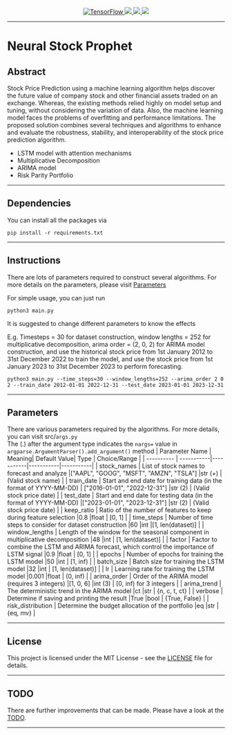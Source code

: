 <div align="center">
  <a href="https://github.com/tensorflow/tensorflow">
    <img src="https://img.shields.io/badge/TensorFlow-FF8000?style=for-the-badge&logo=tensorflow&logoColor=white" alt="TensorFlow">
  </a>
  <a href="https://keras.io/">
    <img src="https://img.shields.io/badge/Keras-%23D00000.svg?style=for-the-badge&logo=Keras&logoColor=white" alt"Keras">
  </a>
  <a href="https://en.wikipedia.org/wiki/Long_short-term_memory">
    <img src="https://img.shields.io/badge/LSTM-009900?style=for-the-badge" alt"LSTM">
  </a>
  <a href="https://en.wikipedia.org/wiki/Autoregressive_integrated_moving_average">
    <img src="https://img.shields.io/badge/ARIMA-0080FF?style=for-the-badge" alt"ARIMA">
  </a>
</div>

<hr/>

# Neural Stock Prophet

## Abstract
Stock Price Prediction using a machine learning algorithm helps discover the future value of company stock and other financial assets traded on an exchange. Whereas, the existing methods relied highly on model setup and tuning, without considering the variation of data. Also, the machine learning model faces the problems of overfitting and performance limitations. The proposed solution combines several techniques and algorithms to enhance and evaluate the robustness, stability, and interoperability of the stock price prediction algorithm.
+ LSTM model with attention mechanisms
+ Multiplicative Decomposition
+ ARIMA model
+ Risk Parity Portfolio

<hr/>

## Dependencies
You can install all the packages via
```
pip install -r requirements.txt
```

<hr/>

## Instructions
There are lots of parameters required to construct several algorithms. For more details on the parameters, please visit [Parameters](#parameters)

For simple usage, you can just run
```
python3 main.py
```

It is suggested to change different parameters to know the effects  
  
E.g. Timesteps = 30 for dataset construction, window lengths = 252 for multiplicative decomposition, arima order = (2, 0, 2) for ARIMA model construction, and use the historical stock price from 1st January 2012 to 31st December 2022 to train the model, and use the stock price from 1st January 2023 to 31st December 2023 to perform forecasting. 
```
python3 main.py --time_steps=30 --window_lengths=252 --arima_order 2 0 2 --train_date 2012-01-01 2022-12-31 --test_date 2023-01-01 2023-12-31
```

<hr/>

## Parameters
There are various parameters required by the algorithms. 
For more details, you can visit src/```args.py```  
The (.) after the argument type indicates the ```nargs=``` value in ```argparse.ArgumentParser().add_argument()``` method
| Parameter Name  | Meaning| Default Value| Type | Choice/Range |
| ---------- | -----------|-----------|-----------|-----------|
| stock_names   | List of stock names to forecast and analyze   |["AAPL", "GOOG", "MSFT", "AMZN", "TSLA"]   |str (+)   | (Valid stock name) |
|  train_date  | Start and end date for training data (in the format of YYYY-MM-DD)   | ["2016-01-01", "2022-12-31"]  |str (2)   | (Valid stock price date) | 
| test_date   | Start and end date for testing data (in the format of YYYY-MM-DD)   |["2023-01-01", "2023-12-31"]   |str (2)   | (Valid stock price date) | 
| keep_ratio   | Ratio of the number of features to keep during feature selection   |0.8   |float   | [0, 1] | 
| time_steps   | Number of time steps to consider for dataset construction   |60   |int   |[1, len(dataset)] | 
| window_lengths   | Length of the window for the seasonal component in multiplicative decomposition   |48   |int   | [1, len(dataset)] | 
| factor   | Factor to combine the LSTM and ARIMA forecast, which control the importance of LSTM signal   |0.9   |float   | [0, 1] | 
| epochs   | Number of epochs for training the LSTM model   |50   |int   | [1, inf) | 
| batch_size   | Batch size for training the LSTM model  |32   |int   | [1, len(dataset)] | 
| lr   | Learning rate for training the LSTM model   |0.001   |float  | (0, inf) | 
| arima_order   | Order of the ARIMA model (requires 3 integers)   |[1, 0, 6]   |int (3)   | [0, inf) for 3 integers |
| arima_trend   | The deterministic trend in the ARIMA model   |ct   |str   | {n, c, t, ct} |
|  verbose  | Determine if saving and printing the result   |True   |bool   | {True, False} | 
| risk_distribution   | Determine the budget allocation of the portfolio   |eq   |str   | {eq, mv} |

<hr/>

## License
This project is licensed under the MIT License - see the [LICENSE](LICENSE) file for details.

<hr/>

## TODO
There are further improvements that can be made. Please have a look at the [TODO](TODO.md). 

<hr/>
